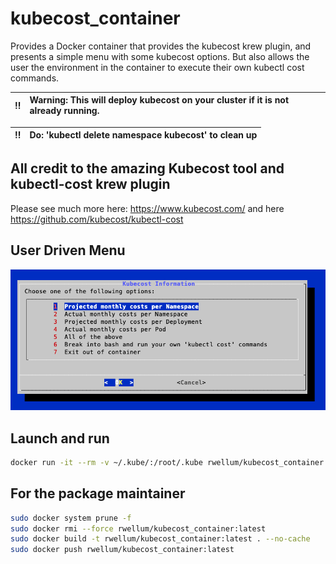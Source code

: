 # kubecost_container

Provides a Docker container that provides the kubecost krew plugin, and
presents a simple menu with some kubecost options. But also allows the user the
environment in the container to execute their own kubectl cost commands.

:bangbang: | Warning: This will deploy kubecost on your cluster if it is not already running.
:---: | :---

:bangbang: |Do: 'kubectl delete namespace kubecost' to clean up
:---: | :---

## All credit to the amazing Kubecost tool and kubectl-cost krew plugin

Please see much more here: <https://www.kubecost.com/> and here
<https://github.com/kubecost/kubectl-cost>

## User Driven Menu

![Alt text](./menu.png?raw=true "Menu")

## Launch and run

```bash
docker run -it --rm -v ~/.kube/:/root/.kube rwellum/kubecost_container:latest
```

## For the package maintainer

```bash
sudo docker system prune -f
sudo docker rmi --force rwellum/kubecost_container:latest
sudo docker build -t rwellum/kubecost_container:latest . --no-cache
sudo docker push rwellum/kubecost_container:latest
```
